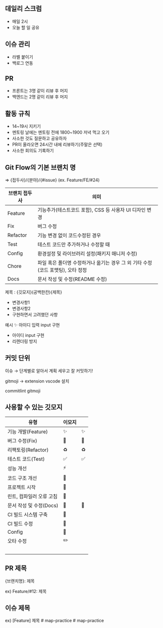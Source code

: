 ## 데일리 스크럼

- 매일 2시
- 오늘 할 일 공유

## 이슈 관리

- 라벨 붙이기
- 백로그 연동

## PR

- 프론트는 3명 같이 리뷰 후 머지
- 백엔드는 2명 같이 리뷰 후 머지

## 활동 규칙

- 14~19시 지키기
- 멘토링 날에는 멘토링 전에 1800~1900 저녁 먹고 오기
- 사소한 것도 질문하고 공유하자
- PR이 올라오면 24시간 내에 리뷰하기(주말은 선택)
- 사소한 회의도 기록하기

## Git Flow의 기본 브랜치 명

⇒ {접두사}/{분야}/{#issue} (ex. Feature/FE/#24)

| 브랜치 접두사 | 의미                                                                            |
| ------------- | ------------------------------------------------------------------------------- |
| Feature       | 기능추가(테스트코드 포함), CSS 등 사용자 UI 디자인 변경                         |
| Fix           | 버그 수정                                                                       |
| Refactor      | 기능 변경 없이 코드수정된 경우                                                  |
| Test          | 테스트 코드만 추가하거나 수정할 때                                              |
| Config        | 환경설정 및 라이브러리 설정(패키지 매니저 수정)                                 |
| Chore         | 파일 혹은 폴더명 수정하거나 옮기는 경우 그 외 기타 수정(코드 포맷팅), 오타 정정 |
| Docs          | 문서 작성 및 수정(README 수정)                                                  |

제목 : {깃모지}(공백한칸){제목}

- 변경사항1
- 변경사항2
- 구현하면서 고려했던 사항

예시
✨ 아이디 입력 input 구현

- 아이디 input 구현
- 리렌더링 방지

<h2>커밋 단위</h2>
<p>이슈 → 단계별로 알아서 계획 세우고 잘 커밋하기!</p>
<p>gitmoji → extension vscode 설치</p>
<p>commitlint gitmoji</p>
<h2>사용할 수 있는 깃모지</h2>

| 유형                     | 이모지 |                    |
| ------------------------ | ------ | ------------------ |
| 기능 개발(Feature)       | ✨     | :sparkles:         |
| 버그 수정(Fix)           | 🐛     | :bug:              |
| 리팩토링(Refactor)       | ♻️     | :recycle:          |
| 테스트 코드(Test)        | ✅     | :white_check_mark: |
| 성능 개선                | ⚡️    |                    |
| 코드 구조 개선           | 🎨     |                    |
| 프로젝트 시작            | 🎉     |                    |
| 린트, 컴파일러 오류 고침 | 🚨     |                    |
| 문서 작성 및 수정(Docs)  | 📝     | :memo:             |
| CI 빌드 시스템 구축      | 👷     |                    |
| CI 빌드 수정             | 💚     |                    |
| Config                   | 🔧     |                    |
| 오타 수정                | ✏️     |                    |
|                          |        |                    |

## PR 제목

{브랜치명}: 제목

ex) Feature/#12: 제목

## 이슈 제목

ex) [Feature] 제목
#   m a p - p r a c t i c e  
 #   m a p - p r a c t i c e  
 
